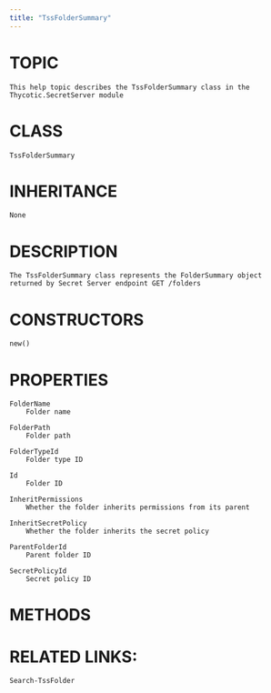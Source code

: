 ```yaml
---
title: "TssFolderSummary"
---
```


# TOPIC
    This help topic describes the TssFolderSummary class in the Thycotic.SecretServer module

# CLASS
    TssFolderSummary

# INHERITANCE
    None

# DESCRIPTION
    The TssFolderSummary class represents the FolderSummary object returned by Secret Server endpoint GET /folders

# CONSTRUCTORS
    new()

# PROPERTIES
    FolderName
        Folder name

    FolderPath
        Folder path

    FolderTypeId
        Folder type ID

    Id
        Folder ID

    InheritPermissions
        Whether the folder inherits permissions from its parent

    InheritSecretPolicy
        Whether the folder inherits the secret policy

    ParentFolderId
        Parent folder ID

    SecretPolicyId
        Secret policy ID

# METHODS

# RELATED LINKS:
    Search-TssFolder